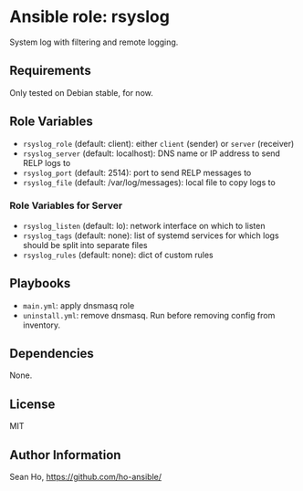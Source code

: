 # Ansible role: rsyslog
System log with filtering and remote logging.

## Requirements
Only tested on Debian stable, for now.

## Role Variables
+ `rsyslog_role` (default: client): either `client` (sender) or `server` (receiver)
+ `rsyslog_server` (default: localhost): DNS name or IP address to send RELP logs to
+ `rsyslog_port` (default: 2514): port to send RELP messages to
+ `rsyslog_file` (default: /var/log/messages): local file to copy logs to

### Role Variables for Server
+ `rsyslog_listen` (default: lo): network interface on which to listen
+ `rsyslog_tags` (default: none): list of systemd services for which logs should be split into separate files
+ `rsyslog_rules` (default: none): dict of custom rules

## Playbooks
+ `main.yml`: apply dnsmasq role
+ `uninstall.yml`: remove dnsmasq. Run before removing config from inventory.

## Dependencies
None.

## License
MIT

## Author Information
Sean Ho, https://github.com/ho-ansible/
